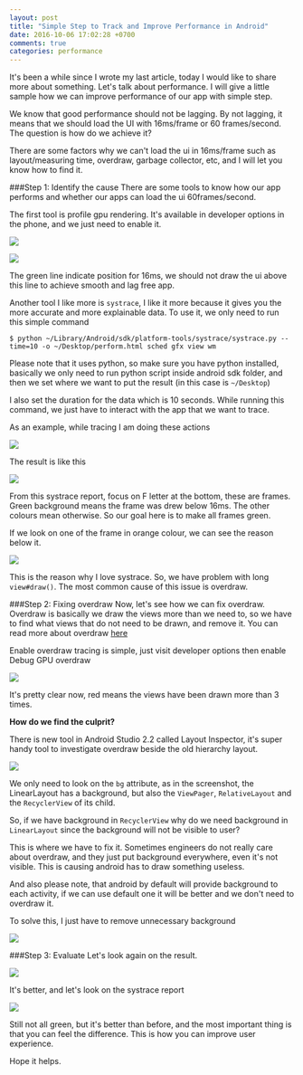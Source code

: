 ```yaml
---
layout: post
title: "Simple Step to Track and Improve Performance in Android"
date: 2016-10-06 17:02:28 +0700
comments: true
categories: performance
---
```


It's been a while since I wrote my last article, today I would like to share more about something. Let's talk about performance. I will give a little sample how we can improve performance of our app with simple step.

We know that good performance should not be lagging. By not lagging, it means that we should load the UI with 16ms/frame or 60 frames/second. The question is how do we achieve it?

<!--more-->

There are some factors why we can't load the ui in 16ms/frame such as layout/measuring time, overdraw, garbage collector, etc, and I will let you know how to find it.

###Step 1: Identify the cause
There are some tools to know how our app performs and whether our apps can load the ui 60frames/second. 

The first tool is profile gpu rendering. It's available in developer options in the phone, and we just need to enable it. 

![](/images/post/enable_profile_gpu_rendering.png)

![](/images/post/gpu_performance.png)

The green line indicate position for 16ms, we should not draw the ui above this line to achieve smooth and lag free app.

Another tool I like more is `systrace`, I like it more because it gives you the more accurate and more explainable data. To use it, we only need to run this simple command

```
$ python ~/Library/Android/sdk/platform-tools/systrace/systrace.py --time=10 -o ~/Desktop/perform.html sched gfx view wm
```

Please note that it uses python, so make sure you have python installed, basically we only need to run python script inside android sdk folder, and then we set where we want to put the result (in this case is `~/Desktop`)

I also set the duration for the data which is 10 seconds. While running this command, we just have to interact with the app that we want to trace.

As an example, while tracing I am doing these actions

![]({https://www.youtube.com/watch?v=Fx6KR38JEzs})

The result is like this

![](/images/post/performance_before.gif)

From this systrace report, focus on F letter at the bottom, these are frames. Green background means the frame was drew below 16ms. The other colours mean otherwise. So our goal here is to make all frames green.

If we look on one of the frame in orange colour, we can see the reason below it.

![](/images/post/performance_explanation.png)

This is the reason why I love systrace. So, we have problem with long `view#draw()`. The most common cause of this issue is overdraw.

###Step 2: Fixing overdraw
Now, let's see how we can fix overdraw. Overdraw is basically we draw the views more than we need to, so we have to find what views that do not need to be drawn, and remove it. You can read more about overdraw [here](https://developer.android.com/studio/profile/dev-options-overdraw.html)

Enable overdraw tracing is simple, just visit developer options then enable Debug GPU overdraw

![](/images/post/overdraw.png)

It's pretty clear now, red means the views have been drawn more than 3 times.

**How do we find the culprit?**

There is new tool in Android Studio 2.2 called Layout Inspector, it's super handy tool to investigate overdraw beside the old hierarchy layout.

![](/images/post/layout_inspector.png)

We only need to look on the `bg` attribute, as in the screenshot, the LinearLayout has a background, but also the `ViewPager`, `RelativeLayout` and the `RecyclerView` of its child.

So, if we have background in `RecyclerView` why do we need background in `LinearLayout` since the background will not be visible to user?

This is where we have to fix it. Sometimes engineers do not really care about overdraw, and they just put background everywhere, even it's not visible. This is causing android has to draw something useless. 

And also please note, that android by default will provide background to each activity, if we can use default one it will be better and we don't need to overdraw it.

To solve this, I just have to remove unnecessary background

![](/images/post/remove_background.png)

###Step 3: Evaluate
Let's look again on the result.

![](/images/post/overdraw-fix.png)

It's better, and let's look on the systrace report

![](/images/post/performance_after.gif)

Still not all green, but it's better than before, and the most important thing is that you can feel the difference. This is how you can improve user experience.

Hope it helps. 

